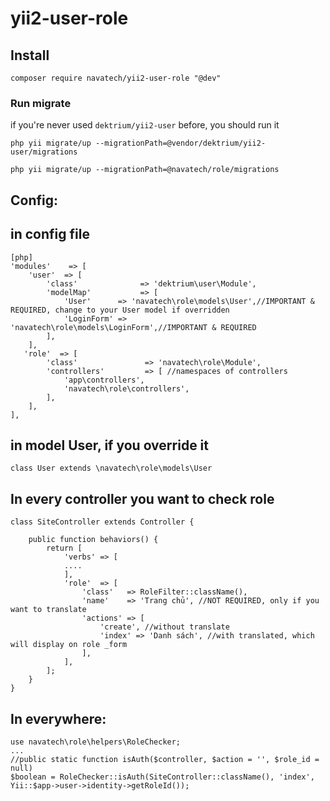 # yii2-user-role
Install
---
~~~
composer require navatech/yii2-user-role "@dev"
~~~
### Run migrate
if you're never used `dektrium/yii2-user` before, you should run it
~~~
php yii migrate/up --migrationPath=@vendor/dektrium/yii2-user/migrations
~~~
~~~
php yii migrate/up --migrationPath=@navatech/role/migrations
~~~
Config:
---
## in config file
~~~
[php]
'modules'    => [
    'user'  => [
        'class'              => 'dektrium\user\Module',
        'modelMap'           => [
            'User'      => 'navatech\role\models\User',//IMPORTANT & REQUIRED, change to your User model if overridden
            'LoginForm' => 'navatech\role\models\LoginForm',//IMPORTANT & REQUIRED
        ],
    ],
   'role'  => [
        'class'               => 'navatech\role\Module',
        'controllers'         => [ //namespaces of controllers
            'app\controllers',
            'navatech\role\controllers',
        ],
    ],
],
~~~

## in model User, if you override it
~~~
class User extends \navatech\role\models\User
~~~

## In every controller you want to check role
~~~
class SiteController extends Controller {

    public function behaviors() {
        return [
            'verbs' => [
            ....
            ],
            'role'  => [
                'class'   => RoleFilter::className(),
                'name'    => 'Trang chủ', //NOT REQUIRED, only if you want to translate
                'actions' => [
                    'create', //without translate
                    'index' => 'Danh sách', //with translated, which will display on role _form
                ],
            ],
        ];
    }
}
~~~

## In everywhere:
~~~
use navatech\role\helpers\RoleChecker;
...
//public static function isAuth($controller, $action = '', $role_id = null)
$boolean = RoleChecker::isAuth(SiteController::className(), 'index', Yii::$app->user->identity->getRoleId());
~~~
